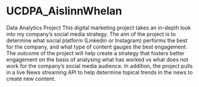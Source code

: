 # UCDPA_AislinnWhelan
Data Analytics Project
This digital marketing project takes an in-depth look into my company’s social media strategy. The aim of the project is to determine what social platform (Linkedin or Instagram) performs the best for the company, and what type of content gauges the best engagement. The outcome of the project will help create a strategy that fosters better engagement on the basis of analysing what has worked vs what does not work for the company’s social media audience. In addition, the project pulls in a live News streaming API to help determine topical trends in the news to create new content. 
